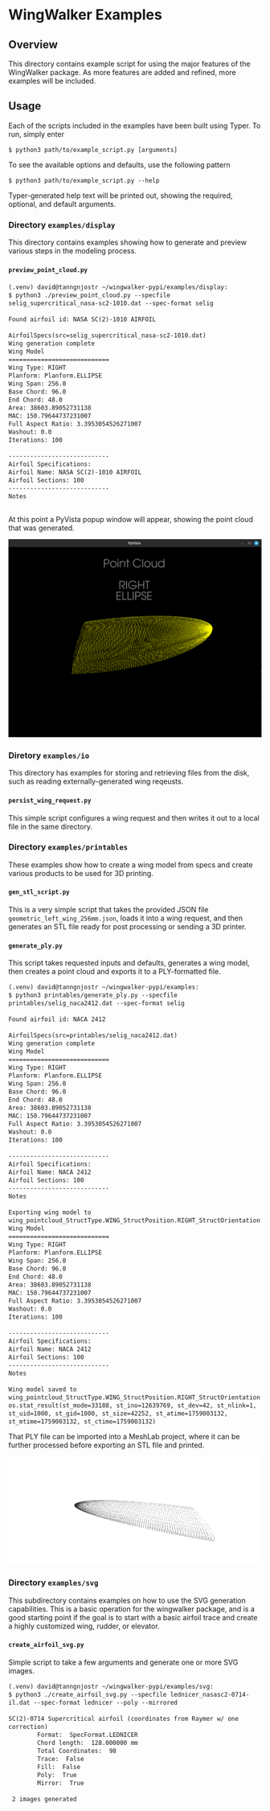 # WingWalker Examples

## Overview

This directory contains example script for using the major features of the WingWalker package.  As more features are 
added and refined, more examples will be included.

## Usage

Each of the scripts included in the examples have been built using Typer.  To run, simply enter

```shell
$ python3 path/to/example_script.py [arguments]
```

To see the available options and defaults, use the following pattern

```shell
$ python3 path/to/example_script.py --help
```

Typer-generated help text will be printed out, showing the required, optional, and default arguments. 

### Directory `examples/display`

This directory contains examples showing how to generate and preview various steps in the modeling process.

#### `preview_point_cloud.py`

```shell
(.venv) david@tanngnjostr ~/wingwalker-pypi/examples/display:
$ python3 ./preview_point_cloud.py --specfile selig_supercritical_nasa-sc2-1010.dat --spec-format selig 

Found airfoil id: NASA SC(2)-1010 AIRFOIL

AirfoilSpecs(src=selig_supercritical_nasa-sc2-1010.dat)
Wing generation complete
Wing Model
============================
Wing Type: RIGHT
Planform: Planform.ELLIPSE
Wing Span: 256.0
Base Chord: 96.0
End Chord: 48.0
Area: 38603.89052731138
MAC: 150.79644737231007
Full Aspect Ratio: 3.3953054526271007
Washout: 0.0
Iterations: 100

----------------------------
Airfoil Specifications:
Airfoil Name: NASA SC(2)-1010 AIRFOIL
Airfoil Sections: 100
----------------------------
Notes
 
```

At this point a PyVista popup window will appear, showing the point cloud that was generated.

![Point cloud display](.screenshots/point_cloud_preview.png "Popup Display")

### Diretory `examples/io`

This directory has examples for storing and retrieving files from the disk, such as reading externally-generated wing reqeusts.

#### `persist_wing_request.py`

This simple script configures a wing request and then writes it out to a local file in the same directory.

### Directory `examples/printables`

These examples show how to create a wing model from specs and create various products to be used for 3D printing.

#### `gen_stl_script.py`

This is a very simple script that takes the provided JSON file `geometric_left_wing_256mm.json`, loads it into a wing request,
and then  generates an STL file ready for post processing or sending a 3D printer.

#### `generate_ply.py`

This script takes requested inputs and defaults, generates a wing model, then creates a point cloud and exports it to 
a PLY-formatted file.

```shell
(.venv) david@tanngnjostr ~/wingwalker-pypi/examples: 
$ python3 printables/generate_ply.py --specfile printables/selig_naca2412.dat --spec-format selig 

Found airfoil id: NACA 2412

AirfoilSpecs(src=printables/selig_naca2412.dat)
Wing generation complete
Wing Model
============================
Wing Type: RIGHT
Planform: Planform.ELLIPSE
Wing Span: 256.0
Base Chord: 96.0
End Chord: 48.0
Area: 38603.89052731138
MAC: 150.79644737231007
Full Aspect Ratio: 3.3953054526271007
Washout: 0.0
Iterations: 100

----------------------------
Airfoil Specifications:
Airfoil Name: NACA 2412
Airfoil Sections: 100
----------------------------
Notes
 
Exporting wing model to wing_pointcloud_StructType.WING_StructPosition.RIGHT_StructOrientation.UNDEFINED.ply
Wing Model
============================
Wing Type: RIGHT
Planform: Planform.ELLIPSE
Wing Span: 256.0
Base Chord: 96.0
End Chord: 48.0
Area: 38603.89052731138
MAC: 150.79644737231007
Full Aspect Ratio: 3.3953054526271007
Washout: 0.0
Iterations: 100

----------------------------
Airfoil Specifications:
Airfoil Name: NACA 2412
Airfoil Sections: 100
----------------------------
Notes
 
Wing model saved to wing_pointcloud_StructType.WING_StructPosition.RIGHT_StructOrientation.UNDEFINED.ply
os.stat_result(st_mode=33188, st_ino=12639769, st_dev=42, st_nlink=1, st_uid=1000, st_gid=1000, st_size=42252, st_atime=1759003132, st_mtime=1759003132, st_ctime=1759003132)
```

That PLY file can be imported into a MeshLab project, where it can be further processed before exporting an STL file and printed.

![View of PLY file in MeshLab](.screenshots/meshlab_snapshot00.png)

### Directory `examples/svg`

This subdirectory contains examples on how to use the SVG generation capabilities. This is a basic operation for 
the wingwalker package, and is a good starting point if the goal is to start with a basic airfoil trace and create a 
highly customized wing, rudder, or elevator.

#### `create_airfoil_svg.py`

Simple script to take a few arguments and generate one or more SVG images.

```shell
(.venv) david@tanngnjostr ~/wingwalker-pypi/examples/svg:  
$ python3 ./create_airfoil_svg.py --specfile lednicer_nasasc2-0714-il.dat --spec-format lednicer --poly --mirrored

SC(2)-0714 Supercritical airfoil (coordinates from Raymer w/ one correction)
        Format:  SpecFormat.LEDNICER
        Chord length:  128.000000 mm
        Total Coordinates:  98
        Trace:  False
        Fill:  False
        Poly:  True
        Mirror:  True

 2 images generated
```